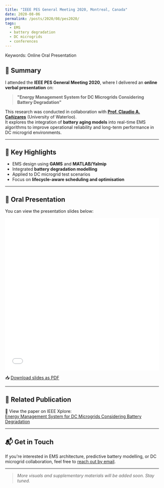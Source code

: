 ```yaml
---
title: "IEEE PES General Meeting 2020, Montreal, Canada"
date: 2020-08-06
permalink: /posts/2020/08/pes2020/
tags:
  - EMS
  - battery degradation
  - DC microgrids
  - conferences
---
```


Keywords: Online Oral Presentation


## 🧾 Summary

I attended the **IEEE PES General Meeting 2020**, where I delivered an **online verbal presentation** on:

> **"Energy Management System for DC Microgrids Considering Battery Degradation"**

This research was conducted in collaboration with **[Prof. Claudio A. Cañizares](https://uwaterloo.ca/scholar/ccanizar/home)** (University of Waterloo).  
It explores the integration of **battery aging models** into real-time EMS algorithms to improve operational reliability and long-term performance in DC microgrid environments.

---

## 📌 Key Highlights

- EMS design using **GAMS** and **MATLAB/Yalmip**
- Integrated **battery degradation modelling**
- Applied to DC microgrid test scenarios
- Focus on **lifecycle-aware scheduling and optimisation**

---

## 🎤 Oral Presentation

You can view the presentation slides below:

<iframe src="/files/PES2020_slides.pdf" width="100%" height="500" frameborder="0"></iframe>

📥 [Download slides as PDF](/files/PES2020_slides.pdf)

---

## 📄 Related Publication

📖 View the paper on IEEE Xplore:  
[Energy Management System for DC Microgrids Considering Battery Degradation](https://ieeexplore.ieee.org/document/9281580)

---

## 📬 Get in Touch

If you're interested in EMS architecture, predictive battery modelling, or DC microgrid collaboration, feel free to [reach out by email](mailto:fulong.li@ieee.org).

---

> _More visuals and supplementary materials will be added soon. Stay tuned._
